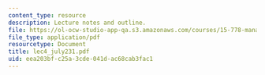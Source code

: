```yaml
---
content_type: resource
description: Lecture notes and outline.
file: https://ol-ocw-studio-app-qa.s3.amazonaws.com/courses/15-778-management-of-supply-networks-for-products-and-services-summer-2004/eea203bfc25a3cde041dac68cab3fac1_lec4_july231.pdf
file_type: application/pdf
resourcetype: Document
title: lec4_july231.pdf
uid: eea203bf-c25a-3cde-041d-ac68cab3fac1
---
```

